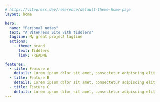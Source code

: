 ```yaml
---
# https://vitepress.dev/reference/default-theme-home-page
layout: home

hero:
  name: "Personal notes"
  text: "A VitePress Site with tiddlers"
  tagline: My great project tagline
  actions:
    - theme: brand
      text: Tiddlers
      link: /README

features:
  - title: Feature A
    details: Lorem ipsum dolor sit amet, consectetur adipiscing elit
  - title: Feature B
    details: Lorem ipsum dolor sit amet, consectetur adipiscing elit
  - title: Feature C
    details: Lorem ipsum dolor sit amet, consectetur adipiscing elit
---
```



